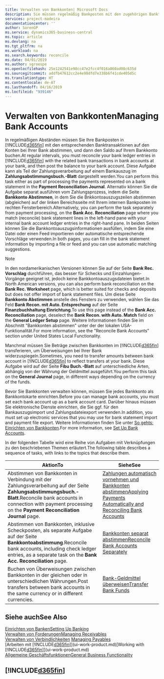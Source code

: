 ```yaml
---
title: Verwalten von Bankkonten| Microsoft Docs
description: Sie müssen regelmäßig Bankposten mit den zugehörigen Banktransaktionen in Ihren Bankkonten abstimmen.
services: project-madeira
documentationcenter: ''
author: SorenGP
ms.service: dynamics365-business-central
ms.topic: article
ms.devlang: na
ms.tgt_pltfrm: na
ms.workload: na
ms.search.keywords: reconcile
ms.date: 04/01/2019
ms.author: sgroespe
ms.openlocfilehash: 25e1242541e98cc47e2fcc4f016a860ad08c635d
ms.sourcegitcommit: addfb47612cc2e4e98dfd7e338b6f41cde405d5c
ms.translationtype: HT
ms.contentlocale: de-AT
ms.lasthandoff: 04/16/2019
ms.locfileid: "939146"
---
```

# <a name="managing-bank-accounts"></a><span data-ttu-id="39efb-103">Verwalten von Bankkonten</span><span class="sxs-lookup"><span data-stu-id="39efb-103">Managing Bank Accounts</span></span>
<span data-ttu-id="39efb-104">In regelmäßigen Abständen müssen Sie Ihre Bankposten in [!INCLUDE[d365fin](includes/d365fin_md.md)] mit den entsprechenden Banktransaktionen auf den Konten bei Ihrer Bank abstimmen, und dann den Saldo auf Ihrem Bankkonto buchen.</span><span class="sxs-lookup"><span data-stu-id="39efb-104">At regular intervals, you must reconcile your bank ledger entries in [!INCLUDE[d365fin](includes/d365fin_md.md)] with the related bank transactions in bank accounts at your bank, and then post the balance to your bank account.</span></span> <span data-ttu-id="39efb-105">Diese Aufgabe kann als Teil der Zahlungsverarbeitung auf einem Bankauszug im **Zahlungsabstimmungsbuch.-Blatt** dargestellt werden.</span><span class="sxs-lookup"><span data-stu-id="39efb-105">You can perform this task either as part of processing the payments represented on a bank statement in the **Payment Reconciliation Journal**.</span></span> <span data-ttu-id="39efb-106">Alternativ können Sie die Aufgabe separat ausführen vom Zahlungsprozess, indem die Seite **Bankkonto Abstimmen**, in dem Sie die Bnkkontoauszugszeilen abstimmen (abgleichen) auf der linken Bereichsseite mit Ihrem internen Bankposten im rechten Fensterbereich.</span><span class="sxs-lookup"><span data-stu-id="39efb-106">Alternatively, you can perform the task separately from payment processing, on the **Bank Acc. Reconciliation** page where you match (reconcile) bank statement lines in the left-hand pane with your internal bank account ledger entries in the right-hand pane.</span></span> <span data-ttu-id="39efb-107">In beiden Seiten können Sie die Bankkontoauszugsinformationen ausfüllen, indem Sie eine Datei oder einen Feed importieren oder automatische entsprechende Vorschläge verwenden.</span><span class="sxs-lookup"><span data-stu-id="39efb-107">In both pages, you can fill in the bank statement information by importing a file or feed and you can use automatic matching suggestions.</span></span>

> [!NOTE]  
> <span data-ttu-id="39efb-108">In den nordamerikanischen Versionen können Sie auf der Seite **Bank Rec. Vorschlag** durchführen, das besser für Schecks und Einzahlungen-Vorgänge geeignet ist, jedoch keine Bankkontoauszugsdateien bietet.</span><span class="sxs-lookup"><span data-stu-id="39efb-108">In North American versions, you can also perform bank reconciliation on the **Bank Rec. Worksheet** page, which is better suited for checks and deposits but does not offer import of bank statement files.</span></span> <span data-ttu-id="39efb-109">Um diese Seite **Bankkonto Abstimmen** anstelle des Fensters zu verwenden, wählen Sie das Feld **Bank Recon. mit Auto. Entsprechung** auf der Seite **Finanzbuchhaltung Einrichtung**.</span><span class="sxs-lookup"><span data-stu-id="39efb-109">To use this page instead of the **Bank Acc. Reconciliation** page, deselect the **Bank Recon. with Auto. Match** field on the **General Ledger Setup** page.</span></span> <span data-ttu-id="39efb-110">Weitere Informationen finden Sie im Abschnitt "Bankkonten abstimmen" unter der der lokalen USA-Funktionalität.</span><span class="sxs-lookup"><span data-stu-id="39efb-110">For more information, see the "Reconcile Bank Accounts" section under United States Local Functionality.</span></span>

<span data-ttu-id="39efb-111">Manchmal müssen Sie Beträge zwischen Bankkonten im [!INCLUDE[d365fin](includes/d365fin_md.md)]  transferieren, um Überweisungen bei Ihrer Bank widerzuspiegeln.</span><span class="sxs-lookup"><span data-stu-id="39efb-111">Sometimes, you need to transfer amounts between bank account in [!INCLUDE[d365fin](includes/d365fin_md.md)] to reflect transfers at your bank.</span></span> <span data-ttu-id="39efb-112">Diese Aufgabe wird auf der Seite **Fibu Buch.-Blatt** auf unterschiedliche Arten, abhängig von der Währung der Geldmittel ausgeführt.</span><span class="sxs-lookup"><span data-stu-id="39efb-112">You perform this task on the **General Journal** page, in different ways depending on the currency of the funds.</span></span>

<span data-ttu-id="39efb-113">Bevor Sie Bankkonten verwalten können, müssen Sie jedes Bankkonto als Bankkontokarte einrichten.</span><span class="sxs-lookup"><span data-stu-id="39efb-113">Before you can manage bank accounts, you must set each bank account up as a bank account card.</span></span> <span data-ttu-id="39efb-114">Darüber hinaus müssen Sie elektronische Dienste einrichten, die Sie ggf. für den Bankauszugsimport und Zahlungsdateiexport verwenden.</span><span class="sxs-lookup"><span data-stu-id="39efb-114">In addition, you must set up electronic services that you may use for bank statement import and payment file export.</span></span> <span data-ttu-id="39efb-115">Weitere Informationen finden Sie unter [So gehts: Einrichten von Bankkonten](bank-setup-banking.md).</span><span class="sxs-lookup"><span data-stu-id="39efb-115">For more information, see [Set Up Bank Accounts](bank-setup-banking.md).</span></span>

<span data-ttu-id="39efb-116">In der folgenden Tabelle wird eine Reihe von Aufgaben mit Verknüpfungen zu den beschriebenen Themen erläutert.</span><span class="sxs-lookup"><span data-stu-id="39efb-116">The following table describes a sequence of tasks, with links to the topics that describe them.</span></span>

| <span data-ttu-id="39efb-117">Aktion</span><span class="sxs-lookup"><span data-stu-id="39efb-117">To</span></span> | <span data-ttu-id="39efb-118">Siehe</span><span class="sxs-lookup"><span data-stu-id="39efb-118">See</span></span> |
| --- | --- |
| <span data-ttu-id="39efb-119">Abstimmen von Bankkonten in Verbindung mit der Zahlungsverarbeitung auf der Seite **Zahlungsabstimmungsbuch.-Blatt**.</span><span class="sxs-lookup"><span data-stu-id="39efb-119">Reconcile bank accounts in connection with payment processing on the **Payment Reconciliation Journal** page.</span></span> |[<span data-ttu-id="39efb-120">Zahlungen automatisch vornehmen und Bankkonten abstimmen</span><span class="sxs-lookup"><span data-stu-id="39efb-120">Applying Payments Automatically and Reconciling Bank Accounts</span></span>](receivables-apply-payments-auto-reconcile-bank-accounts.md) |
| <span data-ttu-id="39efb-121">Abstimmen von Bankkonten, inklusive Scheckposten, als separate Aufgabe auf der Seite **Bankkontoabstimmung**.</span><span class="sxs-lookup"><span data-stu-id="39efb-121">Reconcile bank accounts, including check ledger entries, as a separate task on the **Bank Acc. Reconciliation** page.</span></span> |[<span data-ttu-id="39efb-122">Bankkonten separat abstimmen</span><span class="sxs-lookup"><span data-stu-id="39efb-122">Reconcile Bank Accounts Separately</span></span>](bank-how-reconcile-bank-accounts-separately.md) |
| <span data-ttu-id="39efb-123">Buchen von Überweisungen zwischen Bankkonten in der gleichen oder in unterschiedlichen Währungen.</span><span class="sxs-lookup"><span data-stu-id="39efb-123">Post transfers between bank accounts in the same currency or in different currencies.</span></span> |[<span data-ttu-id="39efb-124">Bank-Geldmittel überweisen</span><span class="sxs-lookup"><span data-stu-id="39efb-124">Transfer Bank Funds</span></span>](bank-how-transfer-bank-funds.md) |

## <a name="see-also"></a><span data-ttu-id="39efb-125">Siehe auch</span><span class="sxs-lookup"><span data-stu-id="39efb-125">See Also</span></span>
[<span data-ttu-id="39efb-126">Einrichten von Banken</span><span class="sxs-lookup"><span data-stu-id="39efb-126">Setting Up Banking</span></span>](bank-setup-banking.md)  
[<span data-ttu-id="39efb-127">Verwalten von Forderungen</span><span class="sxs-lookup"><span data-stu-id="39efb-127">Managing Receivables</span></span>](receivables-manage-receivables.md)  
<span data-ttu-id="39efb-128">[Verwalten von Verbindlichkeiten](payables-manage-payables.md)  </span><span class="sxs-lookup"><span data-stu-id="39efb-128">[Managing Payables](payables-manage-payables.md)  </span></span>  
<span data-ttu-id="39efb-129">[Arbeiten mit [!INCLUDE[d365fin](includes/d365fin_md.md)]](ui-work-product.md)</span><span class="sxs-lookup"><span data-stu-id="39efb-129">[Working with [!INCLUDE[d365fin](includes/d365fin_md.md)]](ui-work-product.md)</span></span>  
[<span data-ttu-id="39efb-130">Allgemeine Geschäftsfunktionen</span><span class="sxs-lookup"><span data-stu-id="39efb-130">General Business Functionality</span></span>](ui-across-business-areas.md)  

## [!INCLUDE[d365fin](includes/free_trial_md.md)]  
 
